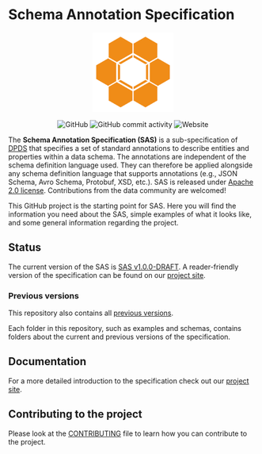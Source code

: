 # Schema Annotation Specification

<p align="center">
  <img height="160px" src ="./docs/site/opendatamesh-small.png" />
</p>

<p align="center">
<img alt="GitHub" src="https://img.shields.io/github/license/opendatamesh-initiative/odm-specification-schema-annotations">
<img alt="GitHub commit activity" src="https://img.shields.io/github/commit-activity/w/opendatamesh-initiative/odm-specification-schema-annotations">
<img alt="Website" src="https://img.shields.io/website?url=https%3A%2F%2Fdpds.opendatamesh.org%2F">
</p>

The **Schema Annotation Specification (SAS)** is a sub-specification of [DPDS](https://github.com/opendatamesh-initiative/odm-specification-dpdescriptor) that specifies a set of standard annotations to describe entities and properties within a data schema. The annotations are independent of the schema definition language used. They can therefore be applied alongside any schema definition language that supports annotations (e.g., JSON Schema, Avro Schema, Protobuf, XSD, etc.). SAS is released under [Apache 2.0 license](./LICENSE). Contributions from the data community are welcomed!

This GitHub project is the starting point for SAS. Here you will find the information you need about the SAS, simple examples of what it looks like, and some general information regarding the project.

## Status
The current version of the SAS is [SAS v1.0.0-DRAFT](./versions/1.0.0-DRAFT.md).
A reader-friendly version of the specification can be found on our [project site](https://dpds.opendatamesh.org/specifications/sas/1.0.0-DRAFT/).

### Previous versions
This repository also contains all [previous versions](./versions).

Each folder in this repository, such as examples and schemas, contains folders about the current and previous versions of the specification.

## Documentation
For a more detailed introduction to the specification check out our [project site](https://dpds.opendatamesh.org/).

## Contributing to the project
Please look at the [CONTRIBUTING](CONTRIBUTING.md) file to learn how you can contribute to the project.

